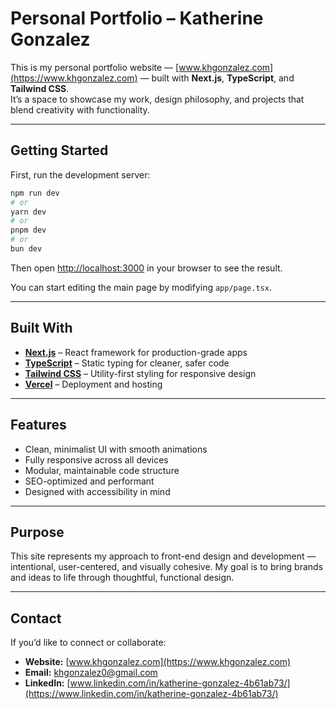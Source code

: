 # Personal Portfolio – Katherine Gonzalez

This is my personal portfolio website — [www.khgonzalez.com](https://www.khgonzalez.com) — built with **Next.js**, **TypeScript**, and **Tailwind CSS**.  
It’s a space to showcase my work, design philosophy, and projects that blend creativity with functionality.

---

## Getting Started

First, run the development server:

```bash
npm run dev
# or
yarn dev
# or
pnpm dev
# or
bun dev
```

Then open [http://localhost:3000](http://localhost:3000) in your browser to see the result.

You can start editing the main page by modifying `app/page.tsx`.

---

## Built With

- **[Next.js](https://nextjs.org/)** – React framework for production-grade apps
- **[TypeScript](https://www.typescriptlang.org/)** – Static typing for cleaner, safer code
- **[Tailwind CSS](https://tailwindcss.com/)** – Utility-first styling for responsive design
- **[Vercel](https://vercel.com/)** – Deployment and hosting

---

## Features

- Clean, minimalist UI with smooth animations
- Fully responsive across all devices
- Modular, maintainable code structure
- SEO-optimized and performant
- Designed with accessibility in mind

---

## Purpose

This site represents my approach to front-end design and development — intentional, user-centered, and visually cohesive.
My goal is to bring brands and ideas to life through thoughtful, functional design.

---

## Contact

If you’d like to connect or collaborate:

- **Website:** [www.khgonzalez.com](https://www.khgonzalez.com)
- **Email:** [khgonzalez0@gmail.com](mailto:khgonzalez0@gmail.com)
- **LinkedIn:** [www.linkedin.com/in/katherine-gonzalez-4b61ab73/](https://www.linkedin.com/in/katherine-gonzalez-4b61ab73/)
